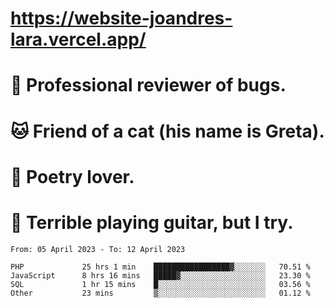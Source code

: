 # https://website-joandres-lara.vercel.app/
# 🐛 Professional reviewer of bugs.
# 🐱 Friend of a cat (his name is Greta).
# 📜 Poetry lover.
# 🎸 Terrible playing guitar, but I try.

<!--START_SECTION:waka-->

```text
From: 05 April 2023 - To: 12 April 2023

PHP             25 hrs 1 min    █████████████████▓░░░░░░░   70.51 %
JavaScript      8 hrs 16 mins   █████▓░░░░░░░░░░░░░░░░░░░   23.30 %
SQL             1 hr 15 mins    █░░░░░░░░░░░░░░░░░░░░░░░░   03.56 %
Other           23 mins         ▒░░░░░░░░░░░░░░░░░░░░░░░░   01.12 %
```

<!--END_SECTION:waka-->
